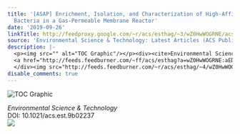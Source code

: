 ```yaml
---
title: '[ASAP] Enrichment, Isolation, and Characterization of High-Affinity N<sub>2</sub>O-Reducing
  Bacteria in a Gas-Permeable Membrane Reactor'
date: '2019-09-26'
linkTitle: http://feedproxy.google.com/~r/acs/esthag/~3/wZ0HwWOGRNE/acs.est.9b02237
source: 'Environmental Science & Technology: Latest Articles (ACS Publications)'
description: |-
  <p><img src="" alt="TOC Graphic"/></p><div><cite>Environmental Science & Technology</cite></div><div>DOI: 10.1021/acs.est.9b02237</div><div class="feedflare">
  <a href="http://feeds.feedburner.com/~ff/acs/esthag?a=wZ0HwWOGRNE:aEDMY4334z8:yIl2AUoC8zA"><img src="http://feeds.feedburner.com/~ff/acs/esthag?d=yIl2AUoC8zA" border="0"></img></a>
  </div><img src="http://feeds.feedburner.com/~r/acs/esthag/~4/wZ0HwWOGRNE" height="1" width="1" ...
disable_comments: true
---
```

<p><img src="" alt="TOC Graphic"/></p><div><cite>Environmental Science & Technology</cite></div><div>DOI: 10.1021/acs.est.9b02237</div><div class="feedflare">
<a href="http://feeds.feedburner.com/~ff/acs/esthag?a=wZ0HwWOGRNE:aEDMY4334z8:yIl2AUoC8zA"><img src="http://feeds.feedburner.com/~ff/acs/esthag?d=yIl2AUoC8zA" border="0"></img></a>
</div><img src="http://feeds.feedburner.com/~r/acs/esthag/~4/wZ0HwWOGRNE" height="1" width="1" ...